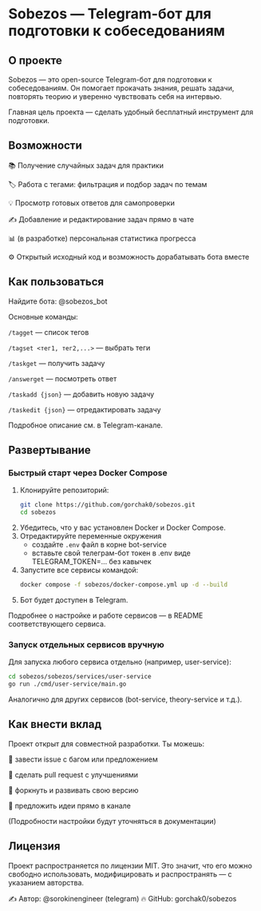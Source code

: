 # Sobezos — Telegram-бот для подготовки к собеседованиям

## О проекте

Sobezos — это open-source Telegram-бот для подготовки к собеседованиям.
Он помогает прокачать знания, решать задачи, повторять теорию и уверенно чувствовать себя на интервью.

Главная цель проекта — сделать удобный бесплатный инструмент для подготовки.

## Возможности

📚 Получение случайных задач для практики

🏷️ Работа с тегами: фильтрация и подбор задач по темам

💡 Просмотр готовых ответов для самопроверки

✍️ Добавление и редактирование задач прямо в чате

📊 (в разработке) персональная статистика прогресса

⚙️ Открытый исходный код и возможность дорабатывать бота вместе

## Как пользоваться

Найдите бота: @sobezos_bot

Основные команды:

`/tagget` — список тегов

`/tagset <тег1, тег2,...>` — выбрать теги

`/taskget` — получить задачу

`/answerget` — посмотреть ответ

`/taskadd {json}` — добавить новую задачу

`/taskedit {json}` — отредактировать задачу

Подробное описание см. в Telegram-канале.

## Развертывание

### Быстрый старт через Docker Compose

1. Клонируйте репозиторий:
   ```sh
   git clone https://github.com/gorchak0/sobezos.git
   cd sobezos
   ```
2. Убедитесь, что у вас установлен Docker и Docker Compose.
3. Отредактируйте переменные окружения
   - создайте `.env` файл в корне bot-service
   - вставьте свой телеграм-бот токен в .env виде TELEGRAM_TOKEN=... без кавычек
4. Запустите все сервисы командой:
   ```sh
   docker compose -f sobezos/docker-compose.yml up -d --build
   ```
5. Бот будет доступен в Telegram.

Подробнее о настройке и работе сервисов — в README соответствующего сервиса.

### Запуск отдельных сервисов вручную

Для запуска любого сервиса отдельно (например, user-service):

```sh
cd sobezos/sobezos/services/user-service
go run ./cmd/user-service/main.go
```

Аналогично для других сервисов (bot-service, theory-service и т.д.).

## Как внести вклад

Проект открыт для совместной разработки. Ты можешь:

🐛 завести issue с багом или предложением

🔧 сделать pull request с улучшениями

🍴 форкнуть и развивать свою версию

💬 предложить идеи прямо в канале

(Подробности настройки будут уточняться в документации)

## Лицензия

Проект распространяется по лицензии MIT.
Это значит, что его можно свободно использовать, модифицировать и распространять — с указанием авторства.

✍️ Автор: @sorokinengineer (telegram)
🔥 GitHub: gorchak0/sobezos
